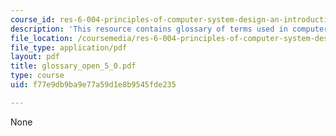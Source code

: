 ```yaml
---
course_id: res-6-004-principles-of-computer-system-design-an-introduction-spring-2009
description: 'This resource contains glossary of terms used in computer systems. '
file_location: /coursemedia/res-6-004-principles-of-computer-system-design-an-introduction-spring-2009/f77e9db9ba9e77a59d1e8b9545fde235_glossary_open_5_0.pdf
file_type: application/pdf
layout: pdf
title: glossary_open_5_0.pdf
type: course
uid: f77e9db9ba9e77a59d1e8b9545fde235

---
```

None